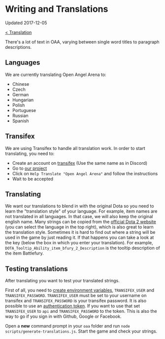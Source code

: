 # Writing and Translations

Updated 2017-12-05

[< Translation][0]

There's a lot of text in OAA, varying between single word titles to paragraph descriptions.

## Languages 
We are currently translating Open Angel Arena to:
- Chinese
- Czech
- German
- Hungarian
- Polish
- Portuguese
- Russian
- Spanish

## Transifex
We are using Transifex to handle all translation work. In order to start translating, you need to:
- Create an account on [transifex](https://www.transifex.com/) (Use the same name as in Discord)
- Go to [our project](https://www.transifex.com/open-angel-arena/open-angel-arena/)
- Click on `Help Translate "Open Angel Arena"` and follow the instructions
- Wait to be accepted

## Translating
We want our translations to blend in with the original Dota so you need to learn the "translation style" of your language. For example, item names are not translated in all languages. In that case, we will also keep the original english name.
Many strings can be copied from the [official Dota 2 website](http://www.dota2.com/items/) (you can select the language in the top right), which is also great to learn the translation style.
Sometimes it is hard to find out where a string will be used in the game by just reading it. If that happens you can take a look at the key (below the box in which you enter your translation). For example, `DOTA_Tooltip_Ability_item_bfury_2_Description` is the tooltip description of the item Battlefury.

## Testing translations
After translating you want to test your translated strings. 

First of all, you need to [create environment variables](http://www.forbeslindesay.co.uk/post/42833119552/permanently-set-environment-variables-on-windows), `TRANSIFEX_USER` and `TRANSIFEX_PASSWORD`. `TRANSIFEX_USER` must be set to your username on transifex and `TRANSIFEX_PASSWORD` is your transifex password.
It is also possible to use an [authentication token](https://www.transifex.com/blog/2017/api-authentication-tokens/). If you want to use that set `TRANSIFEX_USER` to `api` and `TRANSIFEX_PASSWORD` to the token. This is also the way to go if you sign in with Github, Google or Facebook.

Open a **new** command prompt in your `oaa` folder and run `node scripts/generate-translations.js`.
Start the game and check your strings.

[0]: ../README.md
